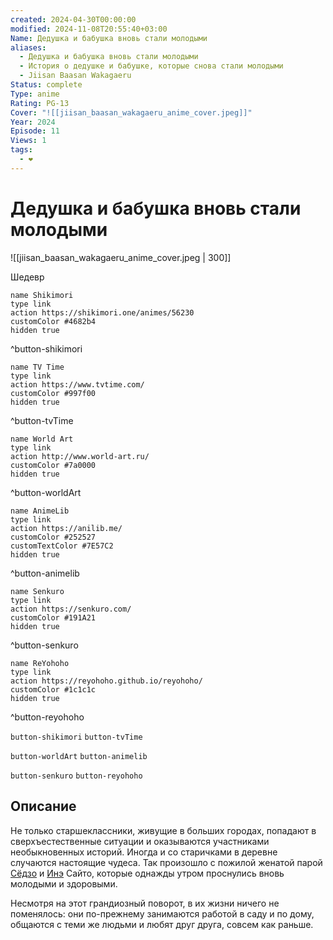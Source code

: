 ```yaml
---
created: 2024-04-30T00:00:00
modified: 2024-11-08T20:55:40+03:00
Name: Дедушка и бабушка вновь стали молодыми
aliases:
  - Дедушка и бабушка вновь стали молодыми
  - История о дедушке и бабушке, которые снова стали молодыми
  - Jiisan Baasan Wakagaeru
Status: complete
Type: anime
Rating: PG-13
Cover: "![[jiisan_baasan_wakagaeru_anime_cover.jpeg]]"
Year: 2024
Episode: 11
Views: 1
tags:
  - ❤
---
```


# Дедушка и бабушка вновь стали молодыми

![[jiisan_baasan_wakagaeru_anime_cover.jpeg | 300]]

Шедевр


```button
name Shikimori
type link
action https://shikimori.one/animes/56230
customColor #4682b4
hidden true
```
^button-shikimori

```button
name TV Time
type link
action https://www.tvtime.com/
customColor #997f00
hidden true
```
^button-tvTime

```button
name World Art
type link
action http://www.world-art.ru/
customColor #7a0000
hidden true
```
^button-worldArt

```button
name AnimeLib
type link
action https://anilib.me/
customColor #252527
customTextColor #7E57C2
hidden true
```
^button-animelib

```button
name Senkuro
type link
action https://senkuro.com/
customColor #191A21
hidden true
```
^button-senkuro

```button
name ReYohoho
type link
action https://reyohoho.github.io/reyohoho/
customColor #1c1c1c
hidden true
```
^button-reyohoho

`button-shikimori` `button-tvTime`

`button-worldArt` `button-animelib`

`button-senkuro` `button-reyohoho`

## Описание

Не только старшеклассники, живущие в больших городах, попадают в сверхъестественные ситуации и оказываются участниками необыкновенных историй. Иногда и со старичками в деревне случаются настоящие чудеса. Так произошло с пожилой женатой парой [Сёдзо](https://shikimori.one/characters/233534-shozo-saitou) и [Инэ](https://shikimori.one/characters/194248-ine-saitou) Сайто, которые однажды утром проснулись вновь молодыми и здоровыми.

Несмотря на этот грандиозный поворот, в их жизни ничего не поменялось: они по-прежнему занимаются работой в саду и по дому, общаются с теми же людьми и любят друг друга, совсем как раньше.

